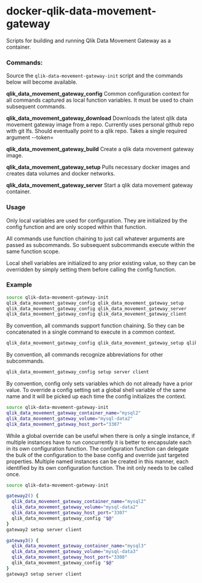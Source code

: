 # docker-qlik-data-movement-gateway

Scripts for building and running Qlik Data Movement Gateway as a container.


### Commands:

Source the `qlik-data-movement-gateway-init` script and the commands below will become available.

  **qlik_data_movement_gateway_config**    Common configuration context for all commands captured as local function variables.
                                           It must be used to chain subsequent commands.

  **qlik_data_movement_gateway_download**  Downloads the latest qlik data movement gateway image from a repo.
                                           Currently uses personal github repo with git lfs.
                                           Should eventually point to a qlik repo.
                                           Takes a single required argument --token=<github token>

  **qlik_data_movement_gateway_build**     Create a qlik data movement gateway image.

  **qlik_data_movement_gateway_setup**     Pulls necessary docker images and creates data volumes and docker networks.

  **qlik_data_movement_gateway_server**    Start a qlik data movement gateway container.




### Usage

Only local variables are used for configuration.  They are initialized by the config function and are only scoped within that function.

All  commands use function chaining to just call whatever arguments are passed as subcommands.  So subsequent subcommands execute within the same function scope.

Local shell variables are initialized to any prior existing value, so they can be overridden by simply setting them before calling the config function.


### Example

````bash
source qlik-data-movement-gateway-init
qlik_data_movement_gateway_config qlik_data_movement_gateway_setup
qlik_data_movement_gateway_config qlik_data_movement_gateway_server
qlik_data_movement_gateway_config qlik_data_movement_gateway_client
````

By convention, all commands support function chaining.  So they can be concatenated in a single command to execute in a common context.

````bash
qlik_data_movement_gateway_config qlik_data_movement_gateway_setup qlik_data_movement_gateway_server qlik_data_movement_gateway_client
````

By convention, all commands recognize abbreviations for other subcommands.

````bash
qlik_data_movement_gateway_config setup server client
````

By convention, config only sets variables which do not already have a prior value.  To override a config setting set a global shell variable
of the same name and it will be picked up each time the config initializes the context.

````bash
source qlik-data-movement-gateway-init
qlik_data_movement_gateway_container_name="mysql2"
qlik_data_movement_gateway_volume="mysql-data2"
qlik_data_movement_gateway_host_port="3307"
````

While a global override can be useful when there is only a single instance, if multiple instances have to run concurrently it is better to encapsulate each
in its own configuration function.  The configuration function can delegate the bulk of the configuration to the base config and override just targeted properties.
Multiple named instances can be created in this manner, each identified by its own configuration function.   The init only needs to be called once.

````bash
source qlik-data-movement-gateway-init

gateway2() {
  qlik_data_movement_gateway_container_name="mysql2"
  qlik_data_movement_gateway_volume="mysql-data2"
  qlik_data_movement_gateway_host_port="3307"
  qlik_data_movement_gateway_config "$@"
}
gateway2 setup server client

gateway3() {
  qlik_data_movement_gateway_container_name="mysql3"
  qlik_data_movement_gateway_volume="mysql-data3"
  qlik_data_movement_gateway_host_port="3308"
  qlik_data_movement_gateway_config "$@"
}
gateway3 setup server client
````
